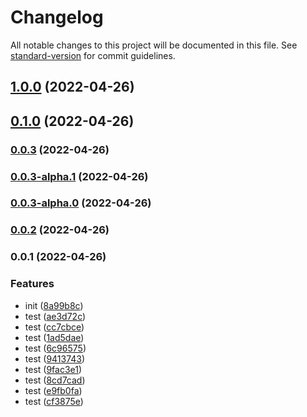 # Changelog

All notable changes to this project will be documented in this file. See [standard-version](https://github.com/conventional-changelog/standard-version) for commit guidelines.

## [1.0.0](https://www.github.com/compare/v0.1.0...v1.0.0) (2022-04-26)

## [0.1.0](https://www.github.com///compare/v0.0.3...v0.1.0) (2022-04-26)

### [0.0.3](https://www.github.com///compare/v0.0.3-alpha.1...v0.0.3) (2022-04-26)

### [0.0.3-alpha.1](https://www.github.com///compare/v0.0.3-alpha.0...v0.0.3-alpha.1) (2022-04-26)

### [0.0.3-alpha.0](https://www.github.com///compare/v0.0.2...v0.0.3-alpha.0) (2022-04-26)

### [0.0.2](https://www.github.com///compare/v0.0.1...v0.0.2) (2022-04-26)

### 0.0.1 (2022-04-26)


### Features

* init ([8a99b8c](https://github.com/lovemeplz/Mobile_Project_Template/commit/8a99b8cafcf3847ecc75b53be99a94a8e261666f))
* test ([ae3d72c](https://github.com/lovemeplz/Mobile_Project_Template/commit/ae3d72cc268e86cfbe7eaebcb8eb28c3c1ad7039))
* test ([cc7cbce](https://github.com/lovemeplz/Mobile_Project_Template/commit/cc7cbced0f2fb4e1d9be20e851a07b0489512d4f))
* test ([1ad5dae](https://github.com/lovemeplz/Mobile_Project_Template/commit/1ad5dae23448d3c910367260db8ce6c510783712))
* test ([6c96575](https://github.com/lovemeplz/Mobile_Project_Template/commit/6c96575ab82612e784fd279f55a84bfe752a0942))
* test ([9413743](https://github.com/lovemeplz/Mobile_Project_Template/commit/94137431b98adeaf727418b5ca88738796b7eda9))
* test ([9fac3e1](https://github.com/lovemeplz/Mobile_Project_Template/commit/9fac3e17fd31db389ad9f58bae95956f68ba15b3))
* test ([8cd7cad](https://github.com/lovemeplz/Mobile_Project_Template/commit/8cd7cad85911e9cb254ed1c837d4add0563bc243))
* test ([e9fb0fa](https://github.com/lovemeplz/Mobile_Project_Template/commit/e9fb0fa117196b0eb312745b595e306b82bb3659))
* test ([cf3875e](https://github.com/lovemeplz/Mobile_Project_Template/commit/cf3875eb723e944cf420109545a57cffa7e77de9))
